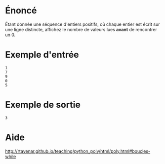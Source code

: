 # **Énoncé**

Étant donnée une séquence d'entiers positifs, où chaque entier est écrit sur une ligne distincte, affichez le nombre de valeurs lues **avant** de rencontrer un 0.

# **Exemple d'entrée**

```
1
7
9
0
5
```

# **Exemple de sortie**

```
3
```

# Aide

http://rtavenar.github.io/teaching/python_poly/html/poly.html#boucles-while